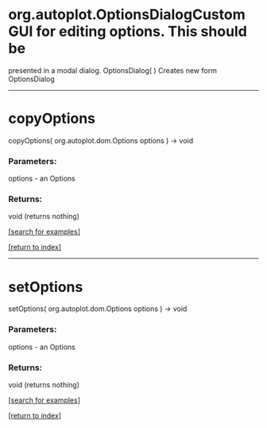 # org.autoplot.OptionsDialogCustom GUI for editing options.  This should be
 presented in a modal dialog.
OptionsDialog( )
Creates new form OptionsDialog

***
<a name="copyOptions"></a>
# copyOptions
copyOptions( org.autoplot.dom.Options options ) &rarr; void



### Parameters:
options - an Options

### Returns:
void (returns nothing)


<a href="https://github.com/autoplot/dev/search?q=copyOptions&unscoped_q=copyOptions">[search for examples]</a>

<a href="https://github.com/autoplot/documentation/blob/master/javadoc/index-all.md">[return to index]</a>

***
<a name="setOptions"></a>
# setOptions
setOptions( org.autoplot.dom.Options options ) &rarr; void



### Parameters:
options - an Options

### Returns:
void (returns nothing)


<a href="https://github.com/autoplot/dev/search?q=setOptions&unscoped_q=setOptions">[search for examples]</a>

<a href="https://github.com/autoplot/documentation/blob/master/javadoc/index-all.md">[return to index]</a>

